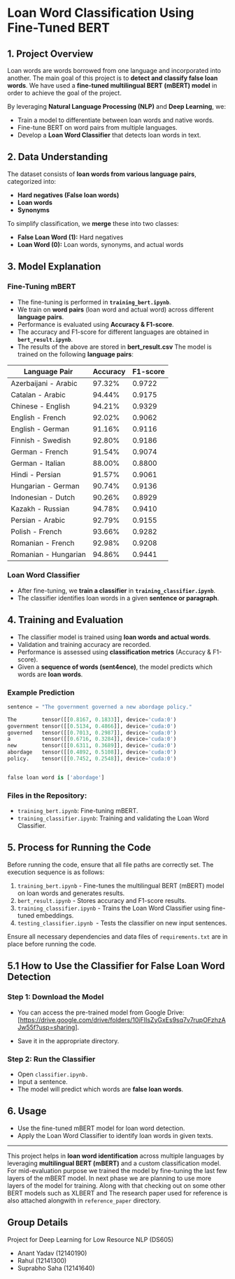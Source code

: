 # **Loan Word Classification Using Fine-Tuned BERT**

## **1. Project Overview**
Loan words are words borrowed from one language and incorporated into another. The main goal of this project is to **detect and classify false loan words**. We have used a **fine-tuned multilingual BERT (mBERT) model** in order to achieve the goal of the project.

By leveraging **Natural Language Processing (NLP)** and **Deep Learning**, we:  
- Train a model to differentiate between loan words and native words.  
- Fine-tune BERT on word pairs from multiple languages.  
- Develop a **Loan Word Classifier** that detects loan words in text.  

## **2. Data Understanding**
The dataset consists of **loan words from various language pairs**, categorized into:  
- **Hard negatives (False loan words)**  
- **Loan words**  
- **Synonyms**  

To simplify classification, we **merge** these into two classes:  
- **False Loan Word (1):** Hard negatives  
- **Loan Word (0):** Loan words, synonyms, and actual words  

## **3. Model Explanation**
### **Fine-Tuning mBERT**
- The fine-tuning is performed in **`training_bert.ipynb`**.  
- We train on **word pairs** (loan word and actual word) across different **language pairs**.  
- Performance is evaluated using **Accuracy & F1-score**.  
- The accuracy and F1-score for different languages are obtained in **`bert_result.ipynb`**.  
- The results of the above are stored in **bert_result.csv**
The model is trained on the following **language pairs**:  

| **Language Pair**           | **Accuracy** | **F1-score** |
|-----------------------------|-------------|--------------|
| Azerbaijani - Arabic        | 97.32%      | 0.9722       |
| Catalan - Arabic            | 94.44%      | 0.9175       |
| Chinese - English           | 94.21%      | 0.9329       |
| English - French            | 92.02%      | 0.9062       |
| English - German            | 91.16%      | 0.9116       |
| Finnish - Swedish           | 92.80%      | 0.9186       |
| German - French             | 91.54%      | 0.9074       |
| German - Italian            | 88.00%      | 0.8800       |
| Hindi - Persian             | 91.57%      | 0.9061       |
| Hungarian - German          | 90.74%      | 0.9136       |
| Indonesian - Dutch          | 90.26%      | 0.8929       |
| Kazakh - Russian            | 94.78%      | 0.9410       |
| Persian - Arabic            | 92.79%      | 0.9155       |
| Polish - French             | 93.66%      | 0.9282       |
| Romanian - French           | 92.98%      | 0.9208       |
| Romanian - Hungarian        | 94.86%      | 0.9441       |


### **Loan Word Classifier**
- After fine-tuning, we **train a classifier** in **`training_classifier.ipynb`**.  
- The classifier identifies loan words in a given **sentence or paragraph**.  

## **4. Training and Evaluation**
- The classifier model is trained using **loan words and actual words**.  
- Validation and training accuracy are recorded.  
- Performance is assessed using **classification metrics** (Accuracy & F1-score).  
- Given a **sequence of words (sent4ence)**, the model predicts which words are **loan words**.  

### **Example Prediction**

```python
sentence = "The government governed a new abordage policy."

The        tensor([[0.8167, 0.1833]], device='cuda:0')
government tensor([[0.5134, 0.4866]], device='cuda:0')
governed   tensor([[0.7013, 0.2987]], device='cuda:0')
a          tensor([[0.6716, 0.3284]], device='cuda:0')
new        tensor([[0.6311, 0.3689]], device='cuda:0')
abordage   tensor([[0.4892, 0.5108]], device='cuda:0')
policy.    tensor([[0.7452, 0.2548]], device='cuda:0')


false loan word is ['abordage']
```

### Files in the Repository:
- `training_bert.ipynb`: Fine-tuning mBERT.
- `training_classifier.ipynb`: Training and validating the Loan Word Classifier.


## **5. Process for Running the Code**
Before running the code, ensure that all file paths are correctly set. The execution sequence is as follows:

1. `training_bert.ipynb` - Fine-tunes the multilingual BERT (mBERT) model on loan words and generates results.
2. `bert_result.ipynb` - Stores accuracy and F1-score results.
3. `training_classifier.ipynb` - Trains the Loan Word Classifier using fine-tuned embeddings.
4. `testing_classifier.ipynb `- Tests the classifier on new input sentences.

Ensure all necessary dependencies and data files of `requirements.txt` are in place before running the code.
## 5.1 How to Use the Classifier for False Loan Word Detection

### Step 1: Download the Model

- You can access the pre-trained model from Google Drive: [https://drive.google.com/drive/folders/10jFIIsZyGxEs9sq7v7rupOFzhzAJw55f?usp=sharing].

- Save it in the appropriate directory.

### Step 2: Run the Classifier
- Open ```classifier.ipynb.```
- Input a sentence.
- The model will predict which words are **false loan words**.

## 6. Usage
- Use the fine-tuned mBERT model for loan word detection.
- Apply the Loan Word Classifier to identify loan words in given texts.

---
This project helps in **loan word identification** across multiple languages by leveraging **multilingual BERT (mBERT)** and a custom classification model. For mid-evaluation purpose we trained the model by fine-tuning the last few layers of the mBERT model. In next phase we are planning to use more layers of the model for training. Along with that checking out on some other BERT models such as XLBERT and  The research paper used for reference is also attached alongwith in `reference_paper` directory.

## Group Details
Project for Deep Learning for Low Resource NLP (DS605)
- Anant Yadav (12140190)
- Rahul (12141300)
- Suprabho Saha (12141640)
